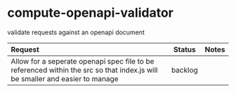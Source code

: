 # compute-openapi-validator
 validate requests against an openapi document

| Request  | Status | Notes |
| :------------- | :----------: | -----------: |
| Allow for a seperate openapi spec file to be referenced within the src so that index.js will be smaller and easier to manage | backlog | |
